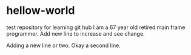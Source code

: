 # hellow-world
test repository for learning git hub
I am a 67 year old retired main frame programmer.
Add new line to increase and see change.

Adding a new line or two.
Okay a second line.
